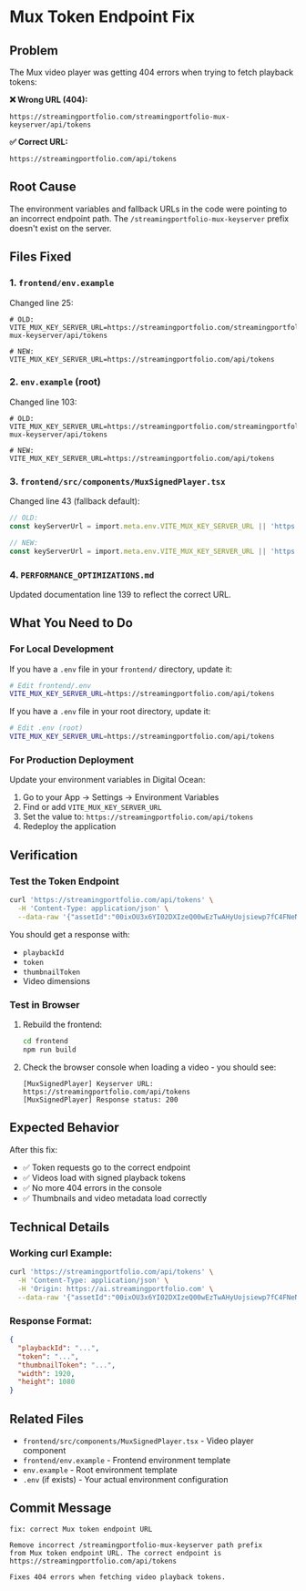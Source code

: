 # Mux Token Endpoint Fix

## Problem
The Mux video player was getting 404 errors when trying to fetch playback tokens:

**❌ Wrong URL (404):**
```
https://streamingportfolio.com/streamingportfolio-mux-keyserver/api/tokens
```

**✅ Correct URL:**
```
https://streamingportfolio.com/api/tokens
```

## Root Cause
The environment variables and fallback URLs in the code were pointing to an incorrect endpoint path. The `/streamingportfolio-mux-keyserver` prefix doesn't exist on the server.

## Files Fixed

### 1. `frontend/env.example`
Changed line 25:
```env
# OLD:
VITE_MUX_KEY_SERVER_URL=https://streamingportfolio.com/streamingportfolio-mux-keyserver/api/tokens

# NEW:
VITE_MUX_KEY_SERVER_URL=https://streamingportfolio.com/api/tokens
```

### 2. `env.example` (root)
Changed line 103:
```env
# OLD:
VITE_MUX_KEY_SERVER_URL=https://streamingportfolio.com/streamingportfolio-mux-keyserver/api/tokens

# NEW:
VITE_MUX_KEY_SERVER_URL=https://streamingportfolio.com/api/tokens
```

### 3. `frontend/src/components/MuxSignedPlayer.tsx`
Changed line 43 (fallback default):
```typescript
// OLD:
const keyServerUrl = import.meta.env.VITE_MUX_KEY_SERVER_URL || 'https://streamingportfolio.com/streamingportfolio-mux-keyserver/api/tokens'

// NEW:
const keyServerUrl = import.meta.env.VITE_MUX_KEY_SERVER_URL || 'https://streamingportfolio.com/api/tokens'
```

### 4. `PERFORMANCE_OPTIMIZATIONS.md`
Updated documentation line 139 to reflect the correct URL.

## What You Need to Do

### For Local Development

If you have a `.env` file in your `frontend/` directory, update it:

```bash
# Edit frontend/.env
VITE_MUX_KEY_SERVER_URL=https://streamingportfolio.com/api/tokens
```

If you have a `.env` file in your root directory, update it:

```bash
# Edit .env (root)
VITE_MUX_KEY_SERVER_URL=https://streamingportfolio.com/api/tokens
```

### For Production Deployment

Update your environment variables in Digital Ocean:

1. Go to your App → Settings → Environment Variables
2. Find or add `VITE_MUX_KEY_SERVER_URL`
3. Set the value to: `https://streamingportfolio.com/api/tokens`
4. Redeploy the application

## Verification

### Test the Token Endpoint
```bash
curl 'https://streamingportfolio.com/api/tokens' \
  -H 'Content-Type: application/json' \
  --data-raw '{"assetId":"00ixOU3x6YI02DXIzeQ00wEzTwAHyUojsiewp7fC4FNeNw","type":"video"}'
```

You should get a response with:
- `playbackId`
- `token`
- `thumbnailToken`
- Video dimensions

### Test in Browser

1. Rebuild the frontend:
   ```bash
   cd frontend
   npm run build
   ```

2. Check the browser console when loading a video - you should see:
   ```
   [MuxSignedPlayer] Keyserver URL: https://streamingportfolio.com/api/tokens
   [MuxSignedPlayer] Response status: 200
   ```

## Expected Behavior

After this fix:
- ✅ Token requests go to the correct endpoint
- ✅ Videos load with signed playback tokens
- ✅ No more 404 errors in the console
- ✅ Thumbnails and video metadata load correctly

## Technical Details

### Working curl Example:
```bash
curl 'https://streamingportfolio.com/api/tokens' \
  -H 'Content-Type: application/json' \
  -H 'Origin: https://ai.streamingportfolio.com' \
  --data-raw '{"assetId":"00ixOU3x6YI02DXIzeQ00wEzTwAHyUojsiewp7fC4FNeNw","type":"video"}'
```

### Response Format:
```json
{
  "playbackId": "...",
  "token": "...",
  "thumbnailToken": "...",
  "width": 1920,
  "height": 1080
}
```

## Related Files
- `frontend/src/components/MuxSignedPlayer.tsx` - Video player component
- `frontend/env.example` - Frontend environment template
- `env.example` - Root environment template
- `.env` (if exists) - Your actual environment configuration

## Commit Message
```
fix: correct Mux token endpoint URL

Remove incorrect /streamingportfolio-mux-keyserver path prefix
from Mux token endpoint URL. The correct endpoint is
https://streamingportfolio.com/api/tokens

Fixes 404 errors when fetching video playback tokens.
```

